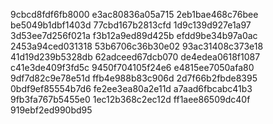 9cbcd8fdf6fb8000
e3ac80836a05a715
2eb1bae468c76bee
be5049b1dbf1403d
77cbd167b2813cfd
1d9c139d927e1a97
3d53ee7d256f021a
f3b12a9ed89d425b
efdd9be34b97a0ac
2453a94ced031318
53b6706c36b30e02
93ac31408c373e18
41d19d239b5328db
62adceed67dcb070
de4edea0618f1087
c41e3de409f3fd5c
9450f704105f24e6
e4815ee7050afa80
9df7d82c9e78e51d
ffb4e988b83c906d
2d7f66b2fbde8395
0bdf9ef85554b7d6
fe2ee3ea80a2e11d
a7aad6fbcabc41b3
9fb3fa767b5455e0
1ec12b368c2ec12d
ff1aee86509dc40f
919ebf2ed990bd95
